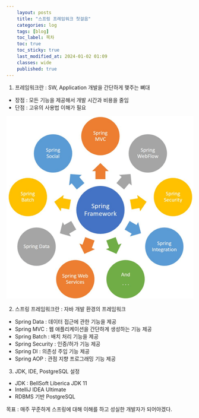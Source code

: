 ```yaml
---
    layout: posts
    title: "스프링 프레임워크 첫걸음"
    categories: log
    tags: [blog]
    toc_label: 목차
    toc: true
    toc_sticky: true
    last_modified_at: 2024-01-02 01:09
    classes: wide
    published: true
---
```


1. 프레임워크란 : SW, Application 개발을 간단하게 햊주는 뼈대  
 - 장점 : 모든 기능을 제공해서 개발 시간과 비용을 줄임  
 - 단점 : 고유의 사용법 이해가 필요  

![Spring_Framework_Image](../../assets/images/spring_image.png)

2. 스프링 프레임워크란 : 자바 개발 환경의 프레임워크  
 - Spring Data : 데이터 접근에 관한 기능을 제공  
 - Spring MVC  : 웹 애플리케이션을 간단하게 생성하는 기능 제공  
 - Spring Batch  : 배치 처리 기능을 제공  
 - Spring Security : 인증/허가 기능 제공  
 - Spring DI : 의존성 주입 기능 제공  
 - Spring AOP : 관점 지향 프로그래밍 기능 제공  

 3. JDK, IDE, PostgreSQL 설정
  - JDK : BellSoft Liberica JDK 11  
  - IntelliJ IDEA Ultimate  
  - RDBMS 기반 PostgreSQL  
  
  
목표 : 매주 꾸준하게 스프링에 대해 이해를 하고 성실한 개발자가 되어야겠다.  

